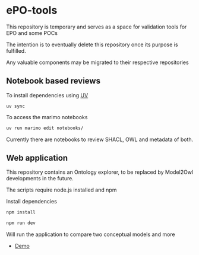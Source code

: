 # ePO-tools

This repository is temporary and serves as a space for validation tools for EPO and some POCs

The intention is to eventually delete this repository once its purpose is fulfilled.

Any valuable components may be migrated to their respective repositories

## Notebook based reviews

To install dependencies using [UV](https://github.com/astral-sh/uv)

```shell
uv sync
```

To access the marimo notebooks

```sh
uv run marimo edit notebooks/
```

Currently there are notebooks to review SHACL, OWL and metadata of both.

## Web application

This repository contains an Ontology explorer, to be replaced by Model2Owl developments in the future.

The scripts require node.js installed and npm

Install dependencies

```sh
npm install
```

```sh
npm run dev
```

Will run the application to compare two conceptual models and more

- [Demo](https://docs.ted.europa.eu/epo-tools/)




